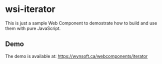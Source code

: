 # wsi-iterator

This is just a sample Web Component to demostrate how to build and use them with pure JavaScript.

## Demo

The demo is available at: https://wynsoft.ca/webcomponents/iterator
